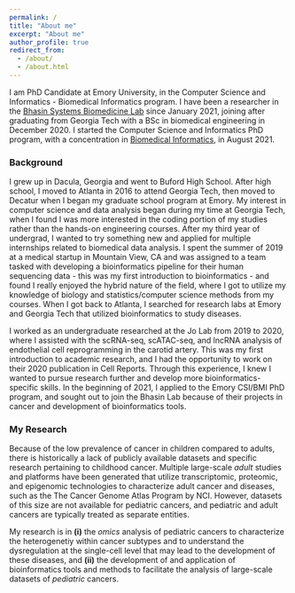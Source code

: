 ```yaml
---
permalink: /
title: "About me"
excerpt: "About me"
author_profile: true
redirect_from: 
  - /about/
  - /about.html
---
```


I am PhD Candidate at Emory University, in the Computer Science and Informatics - Biomedical Informatics program. I have been a researcher in the [Bhasin Systems Biomedicine Lab](https://bhasinlab.org/) since January 2021, joining after graduating from Georgia Tech with a BSc in biomedical engineering in December 2020. I started the Computer Science and Informatics PhD program, with a concentration in [Biomedical Informatics](https://med.emory.edu/departments/biomedical-informatics/index.html), in August 2021.

### Background
I grew up in Dacula, Georgia and went to Buford High School. After high school, I moved to Atlanta in 2016 to attend Georgia Tech, then moved to Decatur when I began my graduate school program at Emory. My interest in computer science and data analysis began during my time at Georgia Tech, when I found I was more interested in the coding portion of my studies rather than the hands-on engineering courses. After my third year of undergrad, I wanted to try something new and applied for multiple internships related to biomedical data analysis. I spent the summer of 2019 at a medical startup in Mountain View, CA and was assigned to a team tasked with developing a bioinformatics pipeline for their human sequencing data - this was my first introduction to bioinformatics - and found I really enjoyed the hybrid nature of the field, where I got to utilize my knowledge of biology and statistics/computer science methods from my courses. When I got back to Atlanta, I searched for research labs at Emory and Georgia Tech that utilized bioinformatics to study diseases. 

I worked as an undergraduate researched at the Jo Lab from 2019 to 2020, where I assisted with the scRNA-seq, scATAC-seq, and lncRNA analysis of endothelial cell reprogramming in the carotid artery. This was my first introduction to academic research, and I had the opportunity to work on their 2020 publication in Cell Reports. Through this experience, I knew I wanted to pursue research further and develop more bioinformatics-specific skills. In the beginning of 2021, I applied to the Emory CSI/BMI PhD program, and sought out to join the Bhasin Lab because of their projects in cancer and development of bioinformatics tools. 

### My Research
Because of the low prevalence of cancer in children compared to adults, there is historically a lack of publicly available datasets and specific research pertaining to childhood cancer. Multiple large-scale *adult* studies and platforms have been generated that utilize transcriptomic, proteomic, and epigenomic technologies to characterize adult cancer and diseases, such as the The Cancer Genome Atlas Program by NCI. However, datasets of this size are not available for pediatric cancers, and pediatric and adult cancers are typically treated as separate entities. 

My research is in **(i)** the *omics* analysis of pediatric cancers to characterize the heterogenetiy within cancer subtypes and to understand the dysregulation at the single-cell level that may lead to the development of these diseases, and **(ii)** the development of and application of bioinformatics tools and methods to facilitate the analysis of large-scale datasets of *pediatric* cancers.
